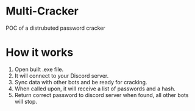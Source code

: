 # Multi-Cracker
POC of a distrubuted password cracker

# How it works
1. Open built .exe file.
2. It will connect to your Discord server.
3. Sync data with other bots and be ready for cracking.
4. When called upon, it will receive a list of passwords and a hash.
5. Return correct password to discord server when found, all other bots will stop.